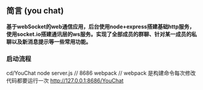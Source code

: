 ## 简言 (you chat)
**基于webSocket的web通信应用，后台使用node+express搭建基础http服务，使用socket.io搭建通讯层的ws服务。实现了全部成员的群聊、针对某一成员的私聊以及新消息提示等一些常用功能。**

### 启动流程
cd/YouChat
node server.js    // 8686
webpack           // webpack 是构建命令每次修改代码都要运行一次
http://127.0.0.1:8686/YouChat
